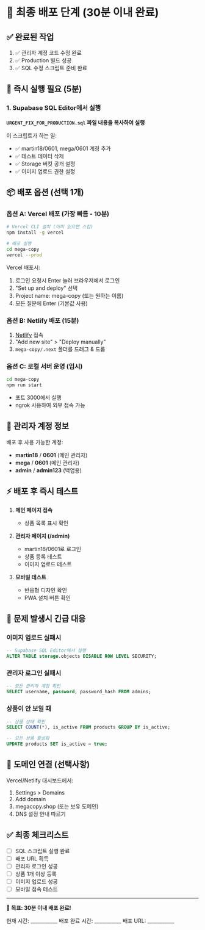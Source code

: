 # 🚀 최종 배포 단계 (30분 이내 완료)

## ✅ 완료된 작업
1. ✅ 관리자 계정 코드 수정 완료
2. ✅ Production 빌드 성공
3. ✅ SQL 수정 스크립트 준비 완료

## 🔴 즉시 실행 필요 (5분)

### 1. Supabase SQL Editor에서 실행
**`URGENT_FIX_FOR_PRODUCTION.sql` 파일 내용을 복사하여 실행**

이 스크립트가 하는 일:
- ✅ martin18/0601, mega/0601 계정 추가
- ✅ 테스트 데이터 삭제
- ✅ Storage 버킷 공개 설정
- ✅ 이미지 업로드 권한 설정

## 📦 배포 옵션 (선택 1개)

### 옵션 A: Vercel 배포 (가장 빠름 - 10분)
```bash
# Vercel CLI 설치 (이미 있으면 스킵)
npm install -g vercel

# 배포 실행
cd mega-copy
vercel --prod
```

Vercel 배포시:
1. 로그인 요청시 Enter 눌러 브라우저에서 로그인
2. "Set up and deploy" 선택
3. Project name: mega-copy (또는 원하는 이름)
4. 모든 질문에 Enter (기본값 사용)

### 옵션 B: Netlify 배포 (15분)
1. [Netlify](https://app.netlify.com) 접속
2. "Add new site" > "Deploy manually"
3. `mega-copy/.next` 폴더를 드래그 & 드롭

### 옵션 C: 로컬 서버 운영 (임시)
```bash
cd mega-copy
npm run start
```
- 포트 3000에서 실행
- ngrok 사용하여 외부 접속 가능

## 🔑 관리자 계정 정보

배포 후 사용 가능한 계정:
- **martin18** / **0601** (메인 관리자)
- **mega** / **0601** (메인 관리자)
- **admin** / **admin123** (백업용)

## ⚡ 배포 후 즉시 테스트

1. **메인 페이지 접속**
   - 상품 목록 표시 확인

2. **관리자 페이지 (/admin)**
   - martin18/0601로 로그인
   - 상품 등록 테스트
   - 이미지 업로드 테스트

3. **모바일 테스트**
   - 반응형 디자인 확인
   - PWA 설치 버튼 확인

## 🚨 문제 발생시 긴급 대응

### 이미지 업로드 실패시
```sql
-- Supabase SQL Editor에서 실행
ALTER TABLE storage.objects DISABLE ROW LEVEL SECURITY;
```

### 관리자 로그인 실패시
```sql
-- 모든 관리자 계정 확인
SELECT username, password, password_hash FROM admins;
```

### 상품이 안 보일 때
```sql
-- 상품 상태 확인
SELECT COUNT(*), is_active FROM products GROUP BY is_active;

-- 모든 상품 활성화
UPDATE products SET is_active = true;
```

## 📱 도메인 연결 (선택사항)

Vercel/Netlify 대시보드에서:
1. Settings > Domains
2. Add domain
3. megacopy.shop (또는 보유 도메인)
4. DNS 설정 안내 따르기

## ✅ 최종 체크리스트

- [ ] SQL 스크립트 실행 완료
- [ ] 배포 URL 획득
- [ ] 관리자 로그인 성공
- [ ] 상품 1개 이상 등록
- [ ] 이미지 업로드 성공
- [ ] 모바일 접속 테스트

---

**🎯 목표: 30분 이내 배포 완료!**

현재 시간: ___________
배포 완료 시간: ___________
배포 URL: ___________